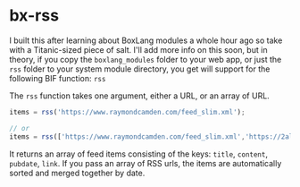 # bx-rss

I built this after learning about BoxLang modules a whole hour ago so take with a Titanic-sized piece of salt. I'll add
more info on this soon, but in theory, if you copy the `boxlang_modules` folder to your web app, or just the `rss` folder to your system module directory, you get will support for the following BIF function: `rss`

The `rss` function takes one argument, either a URL, or an array of URL.

```js
items = rss('https://www.raymondcamden.com/feed_slim.xml');

// or
items = rss(['https://www.raymondcamden.com/feed_slim.xml','https://2ality.com/feeds/posts.atom']);
```

It returns an array of feed items consisting of the keys: `title`, `content`, `pubdate`, `link`. If you pass an array of RSS urls, the items are automatically sorted and merged together by date.

